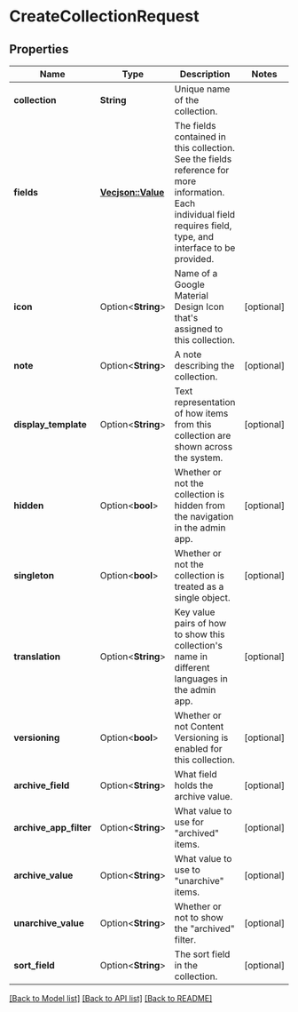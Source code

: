 # CreateCollectionRequest

## Properties

Name | Type | Description | Notes
------------ | ------------- | ------------- | -------------
**collection** | **String** | Unique name of the collection. | 
**fields** | [**Vec<json::Value>**](json::Value.md) | The fields contained in this collection. See the fields reference for more information. Each individual field requires field, type, and interface to be provided. | 
**icon** | Option<**String**> | Name of a Google Material Design Icon that's assigned to this collection. | [optional]
**note** | Option<**String**> | A note describing the collection. | [optional]
**display_template** | Option<**String**> | Text representation of how items from this collection are shown across the system. | [optional]
**hidden** | Option<**bool**> | Whether or not the collection is hidden from the navigation in the admin app. | [optional]
**singleton** | Option<**bool**> | Whether or not the collection is treated as a single object. | [optional]
**translation** | Option<**String**> | Key value pairs of how to show this collection's name in different languages in the admin app. | [optional]
**versioning** | Option<**bool**> | Whether or not Content Versioning is enabled for this collection. | [optional]
**archive_field** | Option<**String**> | What field holds the archive value. | [optional]
**archive_app_filter** | Option<**String**> | What value to use for \"archived\" items. | [optional]
**archive_value** | Option<**String**> | What value to use to \"unarchive\" items. | [optional]
**unarchive_value** | Option<**String**> | Whether or not to show the \"archived\" filter. | [optional]
**sort_field** | Option<**String**> | The sort field in the collection. | [optional]

[[Back to Model list]](../README.md#documentation-for-models) [[Back to API list]](../README.md#documentation-for-api-endpoints) [[Back to README]](../README.md)


